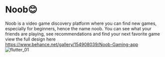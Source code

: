 # Noob😊
Noob is a video game discovery platform where you can find new games, especially for beginners, hence the name noob. You can see what your friends are playing, see recommendations and find your next favorite game view the full design here https://www.behance.net/gallery/154908039/Noob-Gaming-app
![flutter_01](https://user-images.githubusercontent.com/95104961/205228753-16c35fb4-5dcd-4363-9dbe-267f03a79463.png)
